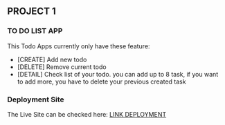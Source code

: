 ## PROJECT 1

### TO DO LIST APP
This Todo Apps currently only have these feature:
- [CREATE] Add new todo 
- [DELETE] Remove current todo 
- [DETAIL] Check list of your todo. 
you can add up to 8 task, if you want to add more, you have to delete your previous created task

### Deployment Site

The Live Site can be checked here: [LINK DEPLOYMENT](https://todo-list-aq9dq5m7w-asgard.vercel.app/)
